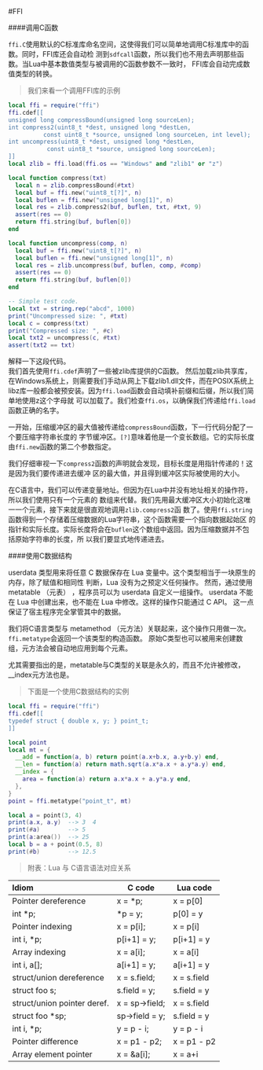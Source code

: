 #FFI

####调用C函数

`ffi.C`使用默认的C标准库命名空间，这使得我们可以简单地调用C标准库中的函数。同时，FFI库还会自动检
测到`sdfcall`函数，所以我们也不用去声明那些函数。当Lua中基本数值类型与被调用的C函数参数不一致时，
FFI库会自动完成数值类型的转换。

>我们来看一个调用FFI库的示例

```Lua
local ffi = require("ffi")
ffi.cdef[[
unsigned long compressBound(unsigned long sourceLen);
int compress2(uint8_t *dest, unsigned long *destLen,
	      const uint8_t *source, unsigned long sourceLen, int level);
int uncompress(uint8_t *dest, unsigned long *destLen,
	       const uint8_t *source, unsigned long sourceLen);
]]
local zlib = ffi.load(ffi.os == "Windows" and "zlib1" or "z")

local function compress(txt)
  local n = zlib.compressBound(#txt)
  local buf = ffi.new("uint8_t[?]", n)
  local buflen = ffi.new("unsigned long[1]", n)
  local res = zlib.compress2(buf, buflen, txt, #txt, 9)
  assert(res == 0)
  return ffi.string(buf, buflen[0])
end

local function uncompress(comp, n)
  local buf = ffi.new("uint8_t[?]", n)
  local buflen = ffi.new("unsigned long[1]", n)
  local res = zlib.uncompress(buf, buflen, comp, #comp)
  assert(res == 0)
  return ffi.string(buf, buflen[0])
end

-- Simple test code.
local txt = string.rep("abcd", 1000)
print("Uncompressed size: ", #txt)
local c = compress(txt)
print("Compressed size: ", #c)
local txt2 = uncompress(c, #txt)
assert(txt2 == txt)
```

解释一下这段代码。  
我们首先使用`ffi.cdef`声明了一些被zlib库提供的C函数。
然后加载zlib共享库，在Windows系统上，则需要我们手动从网上下载zlib1.dll文件，而在POSIX系统上
libz库一般都会被预安装。因为`ffi.load`函数会自动填补前缀和后缀，所以我们简单地使用z这个字母就
可以加载了。我们检查`ffi.os`，以确保我们传递给`ffi.load`函数正确的名字。


一开始，压缩缓冲区的最大值被传递给`compressBound`函数，下一行代码分配了一个要压缩字符串长度的
字节缓冲区。``[?]``意味着他是一个变长数组。它的实际长度由`ffi.new`函数的第二个参数指定。

我们仔细审视一下`compress2`函数的声明就会发现，目标长度是用指针传递的！这是因为我们要传递进去缓冲
区的最大值，并且得到缓冲区实际被使用的大小。

在C语言中，我们可以传递变量地址。但因为在Lua中并没有地址相关的操作符，所以我们使用只有一个元素的
数组来代替。我们先用最大缓冲区大小初始化这唯一一个元素，接下来就是很直观地调用`zlib.compress2`函
数了。使用`ffi.string`函数得到一个存储着压缩数据的Lua字符串，这个函数需要一个指向数据起始区
的指针和实际长度。实际长度将会在`buflen`这个数组中返回。因为压缩数据并不包括原始字符串的长度，所
以我们要显式地传递进去。

####使用C数据结构

userdata 类型用来将任意 C 数据保存在 Lua 变量中。这个类型相当于一块原生的内存，除了赋值和相同性
判断，Lua 没有为之预定义任何操作。 然而，通过使用 metatable （元表） ，程序员可以为 userdata
自定义一组操作。 userdata 不能在 Lua 中创建出来，也不能在 Lua 中修改。这样的操作只能通过 C API。
这一点保证了宿主程序完全掌管其中的数据。

我们将C语言类型与 metamethod （元方法）关联起来，这个操作只用做一次。`ffi.metatype`会返回一个该类型的构造函数。
原始C类型也可以被用来创建数组，元方法会被自动地应用到每个元素。

尤其需要指出的是，metatable与C类型的关联是永久的，而且不允许被修改，\_\_index元方法也是。

>下面是一个使用C数据结构的实例

```Lua
local ffi = require("ffi")
ffi.cdef[[
typedef struct { double x, y; } point_t;
]]

local point
local mt = {
  __add = function(a, b) return point(a.x+b.x, a.y+b.y) end,
  __len = function(a) return math.sqrt(a.x*a.x + a.y*a.y) end,
  __index = {
    area = function(a) return a.x*a.x + a.y*a.y end,
  },
}
point = ffi.metatype("point_t", mt)

local a = point(3, 4)
print(a.x, a.y)  --> 3  4
print(#a)        --> 5
print(a:area())  --> 25
local b = a + point(0.5, 8)
print(#b)        --> 12.5
```


>附表：Lua 与 C语言语法对应关系

|Idiom|	C code|	Lua code|
|:--|--|--|
|Pointer dereference|  x = *p;  |  x = p[0]|
|int *p;	|             *p = y; |  p[0] = y|
|Pointer indexing|   x = p[i];  |	x = p[i]|
|int i, *p;	  |    p[i+1] = y; | p[i+1] = y|
|Array indexing|  	x = a[i];  | 	x = a[i]|
|int i, a[]; |      a[i+1] = y; | a[i+1] = y|
|struct/union dereference|  x = s.field;  | 	x = s.field|
|struct foo s;|	            s.field = y;  |  s.field = y|
|struct/union pointer deref. | x = sp->field; | x = s.field|
|struct foo *sp;|	             sp->field = y; | s.field = y|
|int i, *p;	   |        y = p - i;  | y = p - i|
|Pointer difference|    x = p1 - p2; |  x = p1 - p2|
|Array element pointer | x = &a[i]; |  x = a+i||
